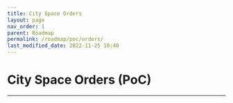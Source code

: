 ```yaml
---
title: City Space Orders
layout: page
nav_order: 1
parent: Roadmap
permalink: /roadmap/poc/orders/
last_modified_date: 2022-11-25 10:40
---
```


# City Space Orders (PoC)

----------------

